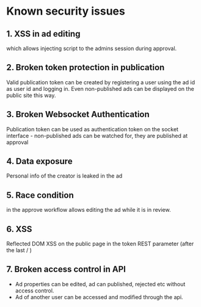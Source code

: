 # Known security issues

## 1. XSS in ad editing
which allows injecting script to the admins session during approval.

## 2. Broken token protection in publication
Valid publication token can be created by registering a user using the ad id as user id and logging in. Even non-published ads can be displayed on the public site this way.

## 3. Broken Websocket Authentication
Publication token can be used as authentication token on the socket interface - non-published ads can be watched for, they are published at approval

## 4. Data exposure
Personal info of the creator is leaked in the ad

## 5. Race condition
in the approve workflow allows editing the ad while it is in review.


## 6. XSS
Reflected DOM XSS on the public page in the token REST parameter (after the last / )

## 7. Broken access control in API
- Ad properties can be edited, ad can published, rejected etc without access control.
- Ad of another user can be accessed and modified through the api.

